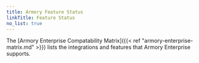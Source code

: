 ```yaml
---
title: Armory Feature Status
linkTitle: Feature Status
no_list: true
---
```


The [Armory Enterprise Compatability Matrix]({{< ref "armory-enterprise-matrix.md" >}}) lists the integrations and features that Armory Enterprise supports.
